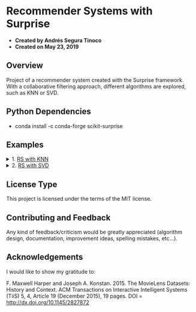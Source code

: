 # Recommender Systems with Surprise
- **Created by Andrés Segura Tinoco**
- **Created on May 23, 2019**

## Overview
Project of a recommender system created with the Surprise framework. With a collaborative filtering approach, different algorithms are explored, such as KNN or SVD.

## Python Dependencies
- conda install -c conda-forge scikit-surprise 

## Examples
<details>
<summary>1. <a href="https://ansegura7.github.io/RS_Surprise/pages/RS_KNN.html" >RS with KNN</a></summary>
- Model built from a plain text file<br>
- The algorithm used is: KNNBasic<br>
- Model trained using the technique of cross validation (5 folds)<br>
- The RMSE and MAE metrics were used to estimate the model error<br>
- Type of filtering: collaborative<br>
</details>
<details>
<summary>2. <a href="https://ansegura7.github.io/RS_Surprise/pages/RS_SVD.html" >RS with SVD</a></summary>
- Model built from a Pandas dataframe<br>
- The algorithm used is: Singular Value Decomposition (SVD)<br>
- Model trained using train and test datasets (80/20)<br>
- The error of the model was estimated using the RMSE metric<br>
- Type of filtering: collaborative<br>
</details>

## License Type
This project is licensed under the terms of the MIT license.

## Contributing and Feedback
Any kind of feedback/criticism would be greatly appreciated (algorithm design, documentation, improvement ideas, spelling mistakes, etc...).

## Acknowledgements
I would like to show my gratitude to:

F. Maxwell Harper and Joseph A. Konstan. 2015. The MovieLens Datasets: History and Context. ACM Transactions on Interactive Intelligent Systems (TiiS) 5, 4, Article 19 (December 2015), 19 pages. DOI = http://dx.doi.org/10.1145/2827872
